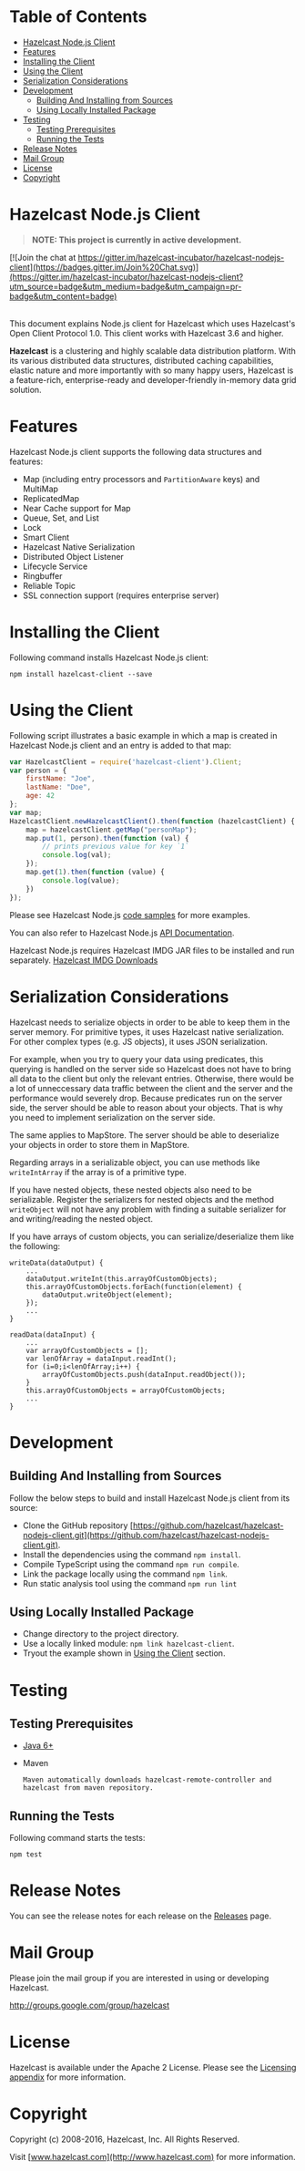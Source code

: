 # Table of Contents

* [Hazelcast Node.js Client](#hazelcast-nodejs-client)
* [Features](#features)
* [Installing the Client](#installing-the-client)
* [Using the Client](#using-the-client)
* [Serialization Considerations](#serialization-considerations)
* [Development](#development)
  * [Building And Installing from Sources](#building-and-installing-from-sources)
  * [Using Locally Installed Package](#using-locally-installed-package)
* [Testing](#testing)
  * [Testing Prerequisites](#testing-prerequisites)
  * [Running the Tests](#running-the-tests)
* [Release Notes](#release-notes)
* [Mail Group](#mail-group)
* [License](#license)
* [Copyright](#copyright)


# Hazelcast Node.js Client

> **NOTE: This project is currently in active development.**

[![Join the chat at https://gitter.im/hazelcast-incubator/hazelcast-nodejs-client](https://badges.gitter.im/Join%20Chat.svg)](https://gitter.im/hazelcast-incubator/hazelcast-nodejs-client?utm_source=badge&utm_medium=badge&utm_campaign=pr-badge&utm_content=badge)
<br></br>

This document explains Node.js client for Hazelcast which uses Hazelcast's Open Client Protocol 1.0. This client works with Hazelcast 3.6 and higher.

**Hazelcast** is a clustering and highly scalable data distribution platform. With its various distributed data structures, distributed caching capabilities, elastic nature and more importantly with so many happy users, Hazelcast is a feature-rich, enterprise-ready and developer-friendly in-memory data grid solution.


# Features

Hazelcast Node.js client supports the following data structures and features:

* Map (including entry processors and `PartitionAware` keys) and MultiMap
* ReplicatedMap
* Near Cache support for Map
* Queue, Set, and List
* Lock
* Smart Client
* Hazelcast Native Serialization
* Distributed Object Listener
* Lifecycle Service
* Ringbuffer
* Reliable Topic
* SSL connection support (requires enterprise server)


# Installing the Client

Following command installs Hazelcast Node.js client:

```
npm install hazelcast-client --save
```

# Using the Client

Following script illustrates a basic example in which a map is created in Hazelcast Node.js client and an entry is added to that map:

```javascript
var HazelcastClient = require('hazelcast-client').Client;
var person = {
    firstName: "Joe",
    lastName: "Doe",
    age: 42
};
var map;
HazelcastClient.newHazelcastClient().then(function (hazelcastClient) {
    map = hazelcastClient.getMap("personMap");
    map.put(1, person).then(function (val) {
        // prints previous value for key `1`
        console.log(val);
    });
    map.get(1).then(function (value) {
        console.log(value);
    })
});
```

Please see Hazelcast Node.js [code samples](https://github.com/hazelcast/hazelcast-nodejs-client/tree/master/code_samples) for more examples.

You can also refer to Hazelcast Node.js [API Documentation](http://hazelcast.github.io/hazelcast-nodejs-client/api/0.6/docs/).

Hazelcast Node.js requires Hazelcast IMDG JAR files to be installed and run separately. [Hazelcast IMDG Downloads](https://hazelcast.org/download/)

# Serialization Considerations

Hazelcast needs to serialize objects in order to be able to keep them in the server memory. For primitive types, it uses Hazelcast native serialization. For other complex types (e.g. JS objects), it uses JSON serialization.

For example, when you try to query your data using predicates, this querying is handled on the server side so Hazelcast does not have to bring all data to the client but only the relevant entries. Otherwise, there would be a lot of unneccessary data traffic between the client and the server and the performance would severely drop.
Because predicates run on the server side, the server should be able to reason about your objects. That is why you need to implement serialization on the server side.

The same applies to MapStore. The server should be able to deserialize your objects in order to store them in MapStore.

Regarding arrays in a serializable object, you can use methods like `writeIntArray` if the array is of a primitive type.

If you have nested objects, these nested objects also need to be serializable. Register the serializers for nested objects and the method `writeObject` will not have any problem with finding a suitable serializer for and writing/reading the nested object.

If you have arrays of custom objects, you can serialize/deserialize them like the following:

```
writeData(dataOutput) {
    ...
    dataOutput.writeInt(this.arrayOfCustomObjects);
    this.arrayOfCustomObjects.forEach(function(element) {
        dataOutput.writeObject(element);
    });
    ...
}

readData(dataInput) {
    ...
    var arrayOfCustomObjects = [];
    var lenOfArray = dataInput.readInt();
    for (i=0;i<lenOfArray;i++) {
        arrayOfCustomObjects.push(dataInput.readObject());
    }
    this.arrayOfCustomObjects = arrayOfCustomObjects;
    ...
}
```



# Development

## Building And Installing from Sources

Follow the below steps to build and install Hazelcast Node.js client from its source:

- Clone the GitHub repository [https://github.com/hazelcast/hazelcast-nodejs-client.git](https://github.com/hazelcast/hazelcast-nodejs-client.git).
- Install the dependencies using the command `npm install`.
- Compile TypeScript using the command `npm run compile`.
- Link the package locally using the command `npm link`.
- Run static analysis tool using the command `npm run lint`

## Using Locally Installed Package

- Change directory to the project directory.
- Use a locally linked module: `npm link hazelcast-client`.
- Tryout the example shown in [Using the Client](#using-the-client) section.

# Testing

## Testing Prerequisites

* [Java 6+](http://www.oracle.com/technetwork/java/javase/downloads/server-jre8-downloads-2133154.html)
* Maven

    ```
    Maven automatically downloads hazelcast-remote-controller and hazelcast from maven repository.
    ```

## Running the Tests

Following command starts the tests:

```
npm test
```

# Release Notes

You can see the release notes for each release on the [Releases](https://github.com/hazelcast/hazelcast-nodejs-client/releases) page.

# Mail Group

Please join the mail group if you are interested in using or developing Hazelcast.

http://groups.google.com/group/hazelcast

# License

Hazelcast is available under the Apache 2 License. Please see the [Licensing appendix](http://docs.hazelcast.org/docs/latest/manual/html-single/hazelcast-documentation.html#license-questions) for more information.

# Copyright

Copyright (c) 2008-2016, Hazelcast, Inc. All Rights Reserved.

Visit [www.hazelcast.com](http://www.hazelcast.com) for more information.
